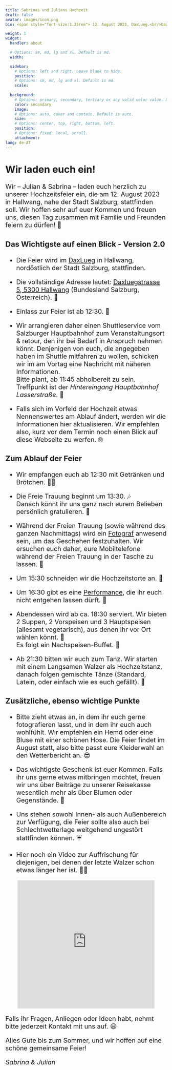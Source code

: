 ```yaml
---
title: Sabrinas und Julians Hochzeit
draft: false
avatar: images/icon.png
bio: <span style="font-size:1.25rem"> 12. August 2023, DaxLueg.<br/>Daxluegstrasse 5, 5300 Hallwang,<br/>Salzburg, Österreich.<br/></span>

weight: 1
widget:
  handler: about

  # Options: sm, md, lg and xl. Default is md.
  width:

  sidebar:
    # Options: left and right. Leave blank to hide.
    position:
    # Options: sm, md, lg and xl. Default is md.
    scale:
  
  background:
    # Options: primary, secondary, tertiary or any valid color value. Default is primary.
    color: secondary
    image:
    # Options: auto, cover and contain. Default is auto.
    size:
    # Options: center, top, right, bottom, left.
    position:
    # Options: fixed, local, scroll.
    attachment: 
lang: de-AT
---
```


<span style="font-size:1.25rem">

## Wir laden euch ein!

Wir – Julian & Sabrina – laden euch herzlich zu unserer Hochzeitsfeier ein, die am <nobr>12. August 2023</nobr> in Hallwang, nahe der Stadt Salzburg, stattfinden soll.
Wir hoffen sehr auf euer Kommen und freuen uns, diesen Tag zusammen mit Familie und Freunden feiern zu <nobr>dürfen! 🎉</nobr>

### Das Wichtigste auf einen Blick - Version 2.0

- Die Feier wird im [DaxLueg](https://www.daxlueg.at/index.php/de/) in Hallwang, nordöstlich der Stadt Salzburg, stattfinden.

- Die vollständige Adresse lautet: [Daxluegstrasse 5, 5300 Hallwang](https://www.google.at/maps/place/Panoramagasthof+DaxLueg+-+Schuber+OG/@47.8273598,13.090556,17.29z/data=!4m16!1m7!3m6!1s0x47769a15886fc89b:0x3c8c93a5f2098a56!2sDaxluegstra%C3%9Fe+5,+5300+Esch,+%C3%96sterreich!3b1!8m2!3d47.8287309!4d13.09359!3m7!1s0x47769a3e20e0e0a1:0xc23dca54874db104!5m2!4m1!1i2!8m2!3d47.8286605!4d13.0936105?hl=de) (Bundesland Salzburg, <nobr>Österreich). 📍</nobr>

- Einlass zur Feier ist ab <nobr>12:30. 👋</nobr>

- Wir arrangieren daher einen Shuttleservice vom Salzburger Hauptbahnhof zum Veranstaltungsort & retour, den ihr bei Bedarf in Anspruch nehmen könnt. Denjenigen von euch, die angegeben haben im Shuttle mitfahren zu wollen, schicken wir im am Vortag eine Nachricht mit näheren Informationen.<br>
Bitte plant, ab 11:45 abholbereit zu sein. Treffpunkt ist der *Hintereingang Hauptbahnhof <nobr>Lasserstraße*. 🚕</nobr>

- Falls sich im Vorfeld der Hochzeit etwas Nennenswertes am Ablauf ändert, werden wir die Informationen hier aktualisieren. Wir empfehlen also, kurz vor dem Termin noch einen Blick auf diese Webseite zu <nobr>werfen. 🤓</nobr> 

### Zum Ablauf der Feier

- Wir empfangen euch ab 12:30 mit Getränken und <nobr>Brötchen. 🥪🥂</nobr>

- Die Freie Trauung beginnt um <nobr>13:30. 🎶</nobr><br>
Danach könnt ihr uns ganz nach eurem Belieben persönlich <nobr>gratulieren. 🤗</nobr>

- Während der Freien Trauung (sowie während des ganzen Nachmittags) wird ein [Fotograf](http://www.lukasreschreiter.at/) anwesend sein, um das Geschehen festzuhalten. Wir ersuchen euch daher, eure Mobiltelefone während der Freien Trauung in der Tasche zu <nobr>lassen. 📵</nobr> 

- Um 15:30 schneiden wir die Hochzeitstorte <nobr>an. 🍰</nobr>

- Um 16:30 gibt es eine [Performance](https://www.youtube.com/@91joeylab/featured), die ihr euch nicht entgehen lassen <nobr>dürft. 🤹 </nobr>

- Abendessen wird ab ca. 18:30 serviert. Wir bieten 2 Suppen, 2 Vorspeisen und 3 Hauptspeisen (allesamt vegetarisch), aus denen ihr vor Ort wählen <nobr>könnt. 🥗</nobr><br>
Es folgt ein <nobr>Nachspeisen-Buffet. 🍨</nobr>

- Ab 21:30 bitten wir euch zum Tanz. Wir starten mit einem Langsamen Walzer als Hochzeitstanz, danach folgen gemischte Tänze (Standard, Latein, oder einfach wie es euch <nobr>gefällt). 🕺</nobr>

### Zusätzliche, ebenso wichtige Punkte

- Bitte zieht etwas an, in dem ihr euch gerne fotografieren lasst, und in dem ihr euch auch wohlfühlt. Wir empfehlen ein Hemd oder eine Bluse mit einer schönen Hose. Die Feier findet im August statt, also bitte passt eure Kleiderwahl an den Wetterbericht <nobr>an. 😎</nobr>

- Das wichtigste Geschenk ist euer Kommen. Falls ihr uns gerne etwas mitbringen möchtet, freuen wir uns über Beiträge zu unserer Reisekasse wesentlich mehr als über Blumen oder <nobr>Gegenstände. 💸</nobr>
      
- Uns stehen sowohl Innen- als auch Außenbereich zur Verfügung, die Feier sollte also auch bei Schlechtwetterlage weitgehend ungestört stattfinden <nobr>können. ☔️</nobr>
      
- Hier noch ein Video zur Auffrischung für diejenigen, bei denen der letzte Walzer schon etwas länger her <nobr>ist. 💃🏼</nobr>


<p align="center"><iframe width="85%" height="400" src="https://www.youtube.com/embed/5-fJHwX-oUY" title="YouTube video player" frameborder="0" allow="accelerometer; autoplay; clipboard-write; encrypted-media; gyroscope; picture-in-picture; web-share" allowfullscreen></iframe></p>


Falls ihr Fragen, Anliegen oder Ideen habt, nehmt bitte jederzeit Kontakt mit uns <nobr>auf. 😄</nobr>

Alles Gute bis zum Sommer, und wir hoffen auf eine schöne gemeinsame Feier!

*Sabrina & Julian*

</span>
